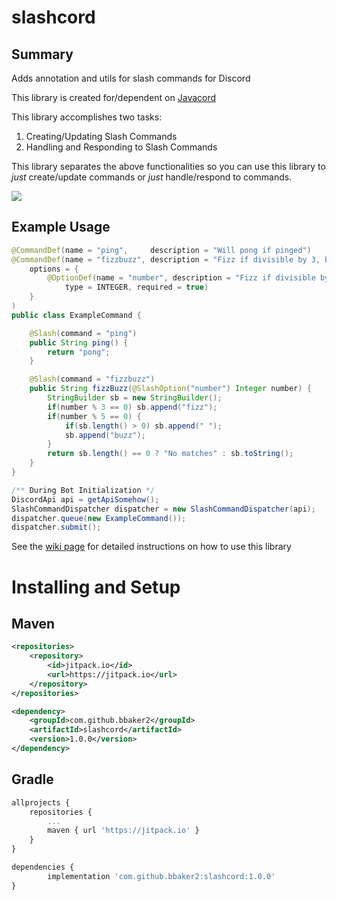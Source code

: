 # slashcord
## Summary
Adds annotation and utils for slash commands for Discord

This library is created for/dependent on [Javacord](https://github.com/Javacord/Javacord)

This library accomplishes two tasks:
1. Creating/Updating Slash Commands
2. Handling and Responding to Slash Commands

This library separates the above functionalities so you can use this library to *just* create/update commands or *just* handle/respond to commands.

[![](https://jitpack.io/v/bbaker2/slashcord.svg)](https://jitpack.io/#bbaker2/slashcord)

## Example Usage
```java
@CommandDef(name = "ping",     description = "Will pong if pinged")
@CommandDef(name = "fizzbuzz", description = "Fizz if divisible by 3, Buzz if divisible by 5",
    options = {
        @OptionDef(name = "number", description = "Fizz if divisible by 3, Buzz if divisible by 5",
            type = INTEGER, required = true)
    }
)
public class ExampleCommand {

    @Slash(command = "ping")
    public String ping() {
        return "pong";
    }

    @Slash(command = "fizzbuzz")
    public String fizzBuzz(@SlashOption("number") Integer number) {
        StringBuilder sb = new StringBuilder();
        if(number % 3 == 0) sb.append("fizz");
        if(number % 5 == 0) {
            if(sb.length() > 0) sb.append(" ");
            sb.append("buzz");
        }
        return sb.length() == 0 ? "No matches" : sb.toString();
    }
}

/** During Bot Initialization */
DiscordApi api = getApiSomehow();
SlashCommandDispatcher dispatcher = new SlashCommandDispatcher(api);
dispatcher.queue(new ExampleCommand());
dispatcher.submit(); 
```
See the [wiki page](https://bbaker2.github.io/slashcord/) for detailed instructions on how to use this library
# Installing and Setup
## Maven
```xml
<repositories>
    <repository>
        <id>jitpack.io</id>
        <url>https://jitpack.io</url>
    </repository>
</repositories>

<dependency>
    <groupId>com.github.bbaker2</groupId>
    <artifactId>slashcord</artifactId>
    <version>1.0.0</version>
</dependency>
```
## Gradle
```javascript
allprojects {
    repositories {
        ...
        maven { url 'https://jitpack.io' }
    }
}

dependencies {
        implementation 'com.github.bbaker2:slashcord:1.0.0'
}

```